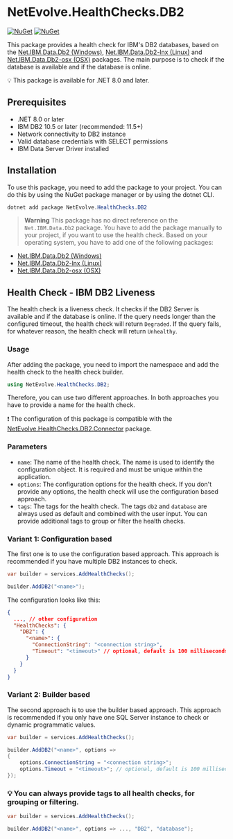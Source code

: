 # NetEvolve.HealthChecks.DB2

[![NuGet](https://img.shields.io/nuget/v/NetEvolve.HealthChecks.DB2?logo=nuget)](https://www.nuget.org/packages/NetEvolve.HealthChecks.DB2/)
[![NuGet](https://img.shields.io/nuget/dt/NetEvolve.HealthChecks.DB2?logo=nuget)](https://www.nuget.org/packages/NetEvolve.HealthChecks.DB2/)

This package provides a health check for IBM's DB2 databases, based on the [Net.IBM.Data.Db2 (Windows)](https://www.nuget.org/packages/Net.IBM.Data.Db2/), [Net.IBM.Data.Db2-lnx (Linux)](https://www.nuget.org/packages/Net.IBM.Data.Db2-lnx/) and [Net.IBM.Data.Db2-osx (OSX)](https://www.nuget.org/packages/Net.IBM.Data.Db2-osx/) packages. The main purpose is to check if the database is available and if the database is online.

:bulb: This package is available for .NET 8.0 and later.

## Prerequisites

- .NET 8.0 or later
- IBM DB2 10.5 or later (recommended: 11.5+)
- Network connectivity to DB2 instance
- Valid database credentials with SELECT permissions
- IBM Data Server Driver installed

## Installation
To use this package, you need to add the package to your project. You can do this by using the NuGet package manager or by using the dotnet CLI.
```powershell
dotnet add package NetEvolve.HealthChecks.DB2
```

> **Warning**
This package has no direct reference on the `Net.IBM.Data.Db2` package. You have to add the package manually to your project, if you want to use the health check. Based on your operating system, you have to add one of the following packages:
- [Net.IBM.Data.Db2 (Windows)](https://www.nuget.org/packages/Net.IBM.Data.Db2/)
- [Net.IBM.Data.Db2-lnx (Linux)](https://www.nuget.org/packages/Net.IBM.Data.Db2-lnx/)
- [Net.IBM.Data.Db2-osx (OSX)](https://www.nuget.org/packages/Net.IBM.Data.Db2-osx/)

## Health Check - IBM DB2 Liveness
The health check is a liveness check. It checks if the DB2 Server is available and if the database is online.
If the query needs longer than the configured timeout, the health check will return `Degraded`.
If the query fails, for whatever reason, the health check will return `Unhealthy`.

### Usage
After adding the package, you need to import the namespace and add the health check to the health check builder.
```csharp
using NetEvolve.HealthChecks.DB2;
```
Therefore, you can use two different approaches. In both approaches you have to provide a name for the health check.

:heavy_exclamation_mark: The configuration of this package is compatible with the [NetEvolve.HealthChecks.DB2.Connector](https://www.nuget.org/packages/NetEvolve.HealthChecks.DB2.Connector/) package.

### Parameters
- `name`: The name of the health check. The name is used to identify the configuration object. It is required and must be unique within the application.
- `options`: The configuration options for the health check. If you don't provide any options, the health check will use the configuration based approach.
- `tags`: The tags for the health check. The tags `db2` and `database` are always used as default and combined with the user input. You can provide additional tags to group or filter the health checks.

### Variant 1: Configuration based
The first one is to use the configuration based approach. This approach is recommended if you have multiple DB2 instances to check.
```csharp
var builder = services.AddHealthChecks();

builder.AddDB2("<name>");
```

The configuration looks like this:
```json
{
  ..., // other configuration
  "HealthChecks": {
    "DB2": {
      "<name>": {
        "ConnectionString": "<connection string>",
        "Timeout": "<timeout>" // optional, default is 100 milliseconds
      }
    }
  }
}
```

### Variant 2: Builder based
The second approach is to use the builder based approach. This approach is recommended if you only have one SQL Server instance to check or dynamic programmatic values.
```csharp
var builder = services.AddHealthChecks();

builder.AddDB2("<name>", options =>
{
    options.ConnectionString = "<connection string>";
    options.Timeout = "<timeout>"; // optional, default is 100 milliseconds
});
```

### :bulb: You can always provide tags to all health checks, for grouping or filtering.

```csharp
var builder = services.AddHealthChecks();

builder.AddDB2("<name>", options => ..., "DB2", "database");
```